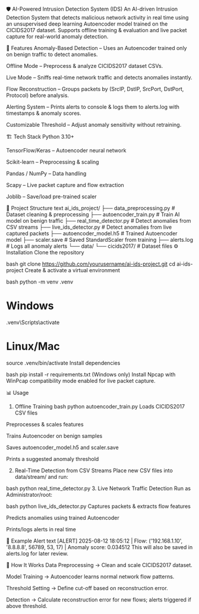  🛡 AI-Powered Intrusion Detection System (IDS)
An AI-driven Intrusion Detection System that detects malicious network activity in real time using an unsupervised deep learning Autoencoder model trained on the CICIDS2017 dataset.
Supports offline training & evaluation and live packet capture for real-world anomaly detection.

🚀 Features
Anomaly-Based Detection – Uses an Autoencoder trained only on benign traffic to detect anomalies.

Offline Mode – Preprocess & analyze CICIDS2017 dataset CSVs.

Live Mode – Sniffs real-time network traffic and detects anomalies instantly.

Flow Reconstruction – Groups packets by (SrcIP, DstIP, SrcPort, DstPort, Protocol) before analysis.

Alerting System – Prints alerts to console & logs them to alerts.log with timestamps & anomaly scores.

Customizable Threshold – Adjust anomaly sensitivity without retraining.

🏗 Tech Stack
Python 3.10+

TensorFlow/Keras – Autoencoder neural network

Scikit-learn – Preprocessing & scaling

Pandas / NumPy – Data handling

Scapy – Live packet capture and flow extraction

Joblib – Save/load pre-trained scaler

📂 Project Structure
text
ai_ids_project/
├── data_preprocessing.py     # Dataset cleaning & preprocessing
├── autoencoder_train.py      # Train AI model on benign traffic
├── real_time_detector.py     # Detect anomalies from CSV streams
├── live_ids_detector.py      # Detect anomalies from live captured packets
├── autoencoder_model.h5      # Trained Autoencoder model
├── scaler.save               # Saved StandardScaler from training
├── alerts.log                # Logs all anomaly alerts
└── data/
    └── cicids2017/           # Dataset files
⚙ Installation
Clone the repository

bash
git clone https://github.com/yourusername/ai-ids-project.git
cd ai-ids-project
Create & activate a virtual environment

bash
python -m venv .venv
# Windows
.venv\Scripts\activate
# Linux/Mac
source .venv/bin/activate
Install dependencies

bash
pip install -r requirements.txt
(Windows only) Install Npcap with WinPcap compatibility mode enabled for live packet capture.

📊 Usage
1. Offline Training
bash
python autoencoder_train.py
Loads CICIDS2017 CSV files

Preprocesses & scales features

Trains Autoencoder on benign samples

Saves autoencoder_model.h5 and scaler.save

Prints a suggested anomaly threshold

2. Real-Time Detection from CSV Streams
Place new CSV files into data/stream/ and run:

bash
python real_time_detector.py
3. Live Network Traffic Detection
Run as Administrator/root:

bash
python live_ids_detector.py
Captures packets & extracts flow features

Predicts anomalies using trained Autoencoder

Prints/logs alerts in real time

📡 Example Alert
text
[ALERT] 2025-08-12 18:05:12 | Flow: ('192.168.1.10', '8.8.8.8', 56789, 53, 17) | Anomaly score: 0.034512
This will also be saved in alerts.log for later review.

🧠 How It Works
Data Preprocessing → Clean and scale CICIDS2017 dataset.

Model Training → Autoencoder learns normal network flow patterns.

Threshold Setting → Define cut-off based on reconstruction error.

Detection → Calculate reconstruction error for new flows; alerts triggered if above threshold.
